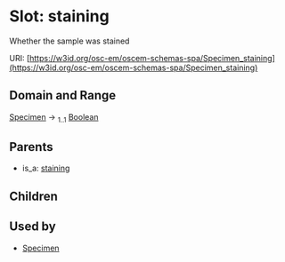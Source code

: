 
# Slot: staining

Whether the sample was stained

URI: [https://w3id.org/osc-em/oscem-schemas-spa/Specimen_staining](https://w3id.org/osc-em/oscem-schemas-spa/Specimen_staining)


## Domain and Range

[Specimen](Specimen.md) &#8594;  <sub>1..1</sub> [Boolean](types/Boolean.md)

## Parents

 *  is_a: [staining](staining.md)

## Children


## Used by

 * [Specimen](Specimen.md)
